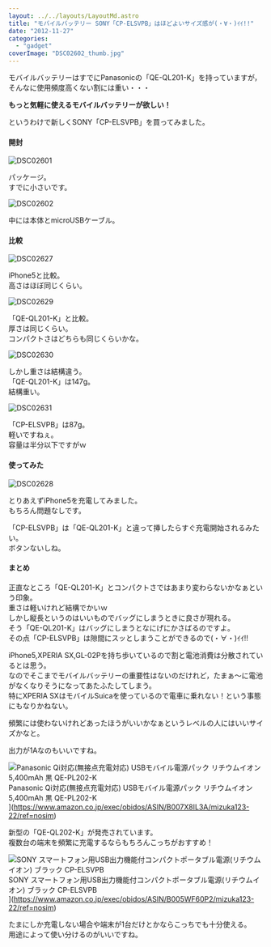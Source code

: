 ```yaml
---
layout: ../../layouts/LayoutMd.astro
title: "モバイルバッテリー SONY「CP-ELSVPB」はほどよいサイズ感が(・∀・)ｲｲ!!"
date: "2012-11-27"
categories: 
  - "gadget"
coverImage: "DSC02602_thumb.jpg"
---
```


モバイルバッテリーはすでにPanasonicの「QE-QL201-K」を持っていますが，そんなに使用頻度高くない割には重い・・・

**もっと気軽に使えるモバイルバッテリーが欲しい！**

というわけで新しくSONY「CP-ELSVPB」を買ってみました。

#### 開封

![DSC02601](/archive/images/DSC02601_thumb.jpg "DSC02601")


パッケージ。  
すでに小さいです。

![DSC02602](/archive/images/DSC02602_thumb.jpg "DSC02602")


中には本体とmicroUSBケーブル。

#### 比較

![DSC02627](/archive/images/DSC02627_thumb.jpg "DSC02627")


iPhone5と比較。  
高さはほぼ同じくらい。

![DSC02629](/archive/images/DSC02629_thumb.jpg "DSC02629")


「QE-QL201-K」と比較。  
厚さは同じくらい。  
コンパクトさはどちらも同じくらいかな。

![DSC02630](/archive/images/DSC02630_thumb.jpg "DSC02630")


しかし重さは結構違う。  
「QE-QL201-K」は147g。  
結構重い。

![DSC02631](/archive/images/DSC02631_thumb.jpg "DSC02631")


「CP-ELSVPB」は87g。  
軽いですねぇ。  
容量は半分以下ですがｗ

#### 使ってみた

![DSC02628](/archive/images/DSC02628_thumb.jpg "DSC02628")


とりあえずiPhone5を充電してみました。  
もちろん問題なしです。

「CP-ELSVPB」は「QE-QL201-K」と違って挿したらすぐ充電開始されるみたい。  
ボタンないしね。

#### まとめ

正直なところ「QE-QL201-K」とコンパクトさではあまり変わらないかなぁという印象。  
重さは軽いけれど結構でかいｗ  
しかし縦長というのはいいものでバッグにしまうときに良さが現れる。  
そう「QE-QL201-K」はバッグにしまうとなにげにかさばるのですよ。  
その点「CP-ELSVPB」は隙間にスッとしまうことができるので(・∀・)ｲｲ!!

iPhone5,XPERIA SX,GL-02Pを持ち歩いているので割と電池消費は分散されているとは思う。  
なのでそこまでモバイルバッテリーの重要性はないのだけれど，たまぁ～に電池がなくなりそうになってあたふたしてしまう。  
特にXPERIA SXはモバイルSuicaを使っているので電車に乗れない！という事態にもなりかねない。

頻繁には使わないけれどあったほうがいいかなぁというレベルの人にはいいサイズかなと。

出力が1Aなのもいいですね。

![Panasonic Qi対応(無接点充電対応) USBモバイル電源パック リチウムイオン 5,400mAh 黒 QE-PL202-K](/archive/images/31mlT4pSi%2BL._SL160_.jpg)  
Panasonic Qi対応(無接点充電対応) USBモバイル電源パック リチウムイオン 5,400mAh 黒 QE-PL202-K  
](https://www.amazon.co.jp/exec/obidos/ASIN/B007X8IL3A/mizuka123-22/ref=nosim)

新型の「QE-QL202-K」が発売されています。  
複数台の端末を頻繁に充電するならもちろんこっちがおすすめ！

![SONY スマートフォン用USB出力機能付コンパクトポータブル電源(リチウムイオン) ブラック CP-ELSVPB](/archive/images/3140nGElTmL._SL160_.jpg)  
SONY スマートフォン用USB出力機能付コンパクトポータブル電源(リチウムイオン) ブラック CP-ELSVPB  
](https://www.amazon.co.jp/exec/obidos/ASIN/B005WF60P2/mizuka123-22/ref=nosim)

たまにしか充電しない場合や端末が1台だけとかならこっちでも十分使える。  
用途によって使い分けるのがいいですね。
